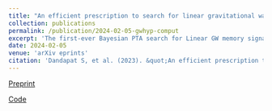 ```yaml
---
title: "An efficient prescription to search for linear gravitational wave memory in pulsar timing array data and its application to the NANOGrav 12.5-year dataset"
collection: publications
permalink: /publication/2024-02-05-gwhyp-comput
excerpt: 'The first-ever Bayesian PTA search for Linear GW memory signal from hyperbolic encounters of BHs using multiple pulsars.'
date: 2024-02-05
venue: 'arXiv eprints'
citation: 'Dandapat S, et al. (2023). &quot;An efficient prescription to search for linear gravitational wave memory in pulsar timing array data and its application to the NANOGrav 12.5-year dataset.&quot; <i>arXiv eprints</i> 2402.03472.'
---
```


[Preprint](https://arxiv.org/abs/2402.03472)

[Code](https://github.com/subhajitphy/GWhyp)
